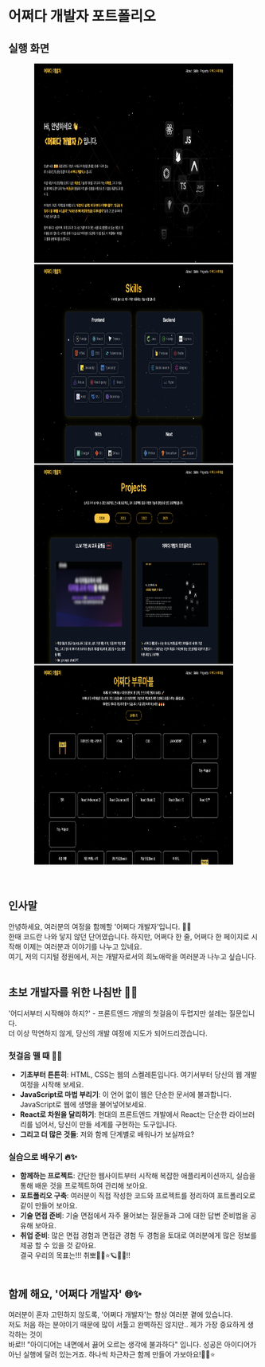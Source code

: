 # 어쩌다 개발자 포트폴리오

## 실행 화면

<div style="text-align:center;">
<img src="./public/main/1.png" width="400" height="400" title="dev"/>
<img src="./public/main/2.png" width="400" height="400" title="dev"/>
</div>
<div style="text-align:center;">
<img src="./public/main/3.png" width="400" height="400" title="dev"/>
<img src="./public/main/4.png" width="400" height="400" title="dev"/>
</div>
<br /><br />

## 인사말

안녕하세요, 여러분의 여정을 함께할 '어쩌다 개발자'입니다. 👋✨<br />
한때 코드란 나와 닿지 않던 단어였습니다. 하지만, 어쩌다 한 줄, 어쩌다 한 페이지로 시작해 이제는 여러분과 이야기를 나누고 있네요.<br />
여기, 저의 디지털 정원에서, 저는 개발자로서의 희노애락을 여러분과 나누고 싶습니다.<br /><br />

## 초보 개발자를 위한 나침반 🧭✨

'어디서부터 시작해야 하지?' - 프론트엔드 개발의 첫걸음이 두렵지만 설레는 질문입니다. <br />
더 이상 막연하지 않게, 당신의 개발 여정에 지도가 되어드리겠습니다.

### 첫걸음 뗄 때 🚀✨

- **기초부터 튼튼히**: HTML, CSS는 웹의 스켈레톤입니다. 여기서부터 당신의 웹 개발 여정을 시작해 보세요.
- **JavaScript로 마법 부리기**: 이 언어 없이 웹은 단순한 문서에 불과합니다. JavaScript로 웹에 생명을 불어넣어보세요.
- **React로 차원을 달리하기**: 현대의 프론트엔드 개발에서 React는 단순한 라이브러리를 넘어서, 당신이 만들 세계를 구현하는 도구입니다.
- **그리고 더 많은 것들**: 저와 함께 단계별로 배워나가 보실까요?

### 실습으로 배우기 🔥✨

- **함께하는 프로젝트**: 간단한 웹사이트부터 시작해 복잡한 애플리케이션까지, 실습을 통해 배운 것을 프로젝트하여 관리해 보아요.
- **포트폴리오 구축**: 여러분이 직접 작성한 코드와 프로젝트를 정리하여 포트폴리오로 같이 만들어 보아요.
- **기술 면접 준비**: 기술 면접에서 자주 물어보는 질문들과 그에 대한 답변 준비법을 공유해 보아요.
- **취업 준비**: 많은 면접 경험과 면접관 경험 두 경험을 토대로 여러분에게 많은 정보를 제공 할 수 있을 것 같아요. <br />결국 우리의 목표는!!! 취뽀🌟✨⭐️🪐🌈🔥!!<br /><br />

## 함께 해요, '어쩌다 개발자' 🌐✨

여러분이 혼자 고민하지 않도록, '어쩌다 개발자'는 항상 여러분 곁에 있습니다. <br />
저도 처음 하는 분야이기 때문에 많이 서툴고 완벽하진 않지만.. 제가 가장 중요하게 생각하는 것이 <br /> 바로!! "아이디어는 내면에서 끓어 오르는 생각에 불과하다" 입니다. 성공은 아이디어가 아닌 실행에 달려 있는거죠. 하나씩 차근차근 함께 만들어 가보아요!🌟✨⭐
